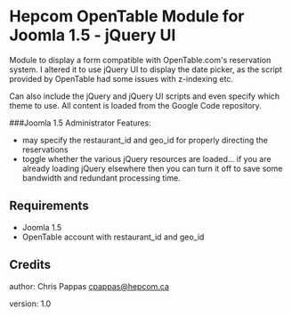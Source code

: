 Hepcom OpenTable Module for Joomla 1.5 - jQuery UI
==================================================

Module to display a form compatible with OpenTable.com's reservation system. I altered it to use jQuery UI to display the date picker,
as the script provided by OpenTable had some issues with z-indexing etc.

Can also include the jQuery and jQuery UI scripts and even specify which theme to use. All content is loaded from the Google Code repository.

###Joomla 1.5 Administrator Features:

* may specify the restaurant_id and geo_id for properly directing the reservations
* toggle whether the various jQuery resources are loaded... if you are already loading jQuery elsewhere then you can turn it off to save some bandwidth and redundant processing time.


Requirements
------------

* Joomla 1.5
* OpenTable account with restaurant_id and geo_id


Credits
-------

author: Chris Pappas cpappas@hepcom.ca

version: 1.0


